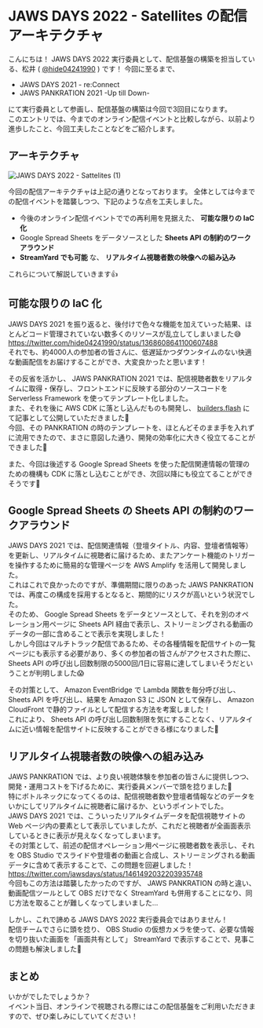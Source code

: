 # JAWS DAYS 2022 - Satellites の配信アーキテクチャ
こんにちは！
JAWS DAYS 2022 実行委員として、配信基盤の構築を担当している、松井 ( [@hide04241990](https://twitter.com/hide04241990) ) です！
今回に至るまで、

- JAWS DAYS 2021 - re:Connect
- JAWS PANKRATION 2021 -Up till Down-

にて実行委員として参画し、配信基盤の構築は今回で3回目になります。  
このエントリでは、今までのオンライン配信イベントと比較しながら、以前より進歩したこと、今回工夫したことなどをご紹介します。

## アーキテクチャ

![JAWS DAYS 2022 - Sattelites (1)](https://user-images.githubusercontent.com/38583473/193765509-de70b4df-e500-49d9-ada9-22605112787f.png)

今回の配信アーキテクチャは上記の通りとなっております。
全体としては今までの配信イベントを踏襲しつつ、下記のような点を工夫しました。

- 今後のオンライン配信イベントででの再利用を見据えた、 **可能な限りの IaC 化**
- Google Spread Sheets をデータソースとした **Sheets API の制約のワークアラウンド**
- **StreamYard でも可能** な、 **リアルタイム視聴者数の映像への組み込み**

これらについて解説していきます👍

## 可能な限りの IaC 化
JAWS DAYS 2021 を振り返ると、後付けで色々な機能を加えていった結果、ほとんどコード管理されていない数多くのリソースが乱立してしまいました😅  
https://twitter.com/hide04241990/status/1368608641100607488  
それでも、約4000人の参加者の皆さんに、低遅延かつダウンタイムのない快適な動画配信をお届けすることができ、大変良かったと思います！  
  
その反省を活かし、 JAWS PANKRATION 2021 では、配信視聴者数をリアルタイムに取得・保存し、フロントエンドに反映する部分のソースコードを Serverless Framework を使ってテンプレート化しました。  
また、それを後に AWS CDK に落とし込んだものも開発し、 [builders.flash](https://aws.amazon.com/jp/builders-flash/202202/ivs-display-viewer-command/) にて記事として公開していただきました🎉  
今回、その PANKRATION の時のテンプレートを、ほとんどそのまま手を入れずに流用できたので、まさに意図した通り、開発の効率化に大きく役立てることができました🎉  
  
また、今回は後述する Google Spread Sheets を使った配信関連情報の管理のための機構も CDK に落とし込むことができ、次回以降にも役立てることができそうです💪

## Google Spread Sheets の Sheets API の制約のワークアラウンド
JAWS DAYS 2021 では、配信関連情報（登壇タイトル、内容、登壇者情報等）を更新し、リアルタイムに視聴者に届けるため、またアンケート機能のトリガーを操作するために簡易的な管理ページを AWS Amplify を活用して開発しました。  
これはこれで良かったのですが、準備期間に限りのあった JAWS PANKRATION では、再度この構成を採用するとなると、期間的にリスクが高いという状況でした。  
そのため、 Google Spread Sheets をデータとソースとして、それを別のオペレーション用ページに Sheets API 経由で表示し、ストリーミングされる動画のデータの一部に含めることで表示を実現しました！  
しかし今回はマルチトラック配信であるため、その各種情報を配信サイトの一覧ページにも表示する必要があり、多くの参加者の皆さんがアクセスされた際に、 Sheets API の呼び出し回数制限の5000回/1日に容易に達してしまいそうだということが判明しました😱  
  
その対策として、 Amazon EventBridge で Lambda 関数を毎分呼び出し、 Sheets API を呼び出し、結果を Amazon S3 に JSON として保存し、 Amazon CloudFront で静的ファイルとして配信する方法を考案しました！  
これにより、 Sheets API の呼び出し回数制限を気にすることなく、リアルタイムに近い情報を配信サイトに反映することができる様になりました🎉

## リアルタイム視聴者数の映像への組み込み
JAWS PANKRATION では、より良い視聴体験を参加者の皆さんに提供しつつ、開発・運用コストを下げるために、実行委員メンバーで頭を捻りました🧠  
特にボトルネックになってくるのは、配信視聴者数や登壇者情報などのデータをいかにしてリアルタイムに視聴者に届けるか、というポイントでした。  
JAWS DAYS 2021 では、こういったリアルタイムデータを配信視聴サイトの Web ページ内の要素として表示していましたが、これだと視聴者が全画面表示しているときに表示が見えなくなってしまいます。  
その対策として、前述の配信オペレーション用ページに視聴者数を表示し、それを OBS Studio でスライドや登壇者の動画と合成し、ストリーミングされる動画データに含めて表示することで、この問題を回避しました！  
https://twitter.com/jawsdays/status/1461492032203935748  
今回もこの方法は踏襲したかったのですが、 JAWS PANKRATION の時と違い、動画配信ツールとして OBS だけでなく StreamYard も併用することになり、同じ方法を取ることが難しくなってしまいました...  
  
しかし、これで諦める JAWS DAYS 2022 実行委員会ではありません！  
配信チームでさらに頭を捻り、 OBS Studio の仮想カメラを使って、必要な情報を切り抜いた画面を「画面共有として」 StreamYard で表示することで、見事この問題も解決しました🎉  


## まとめ
いかがでしたでしょうか？  
イベント当日、オンラインで視聴される際にはこの配信基盤をご利用いただきますので、ぜひ楽しみにしていてください！
